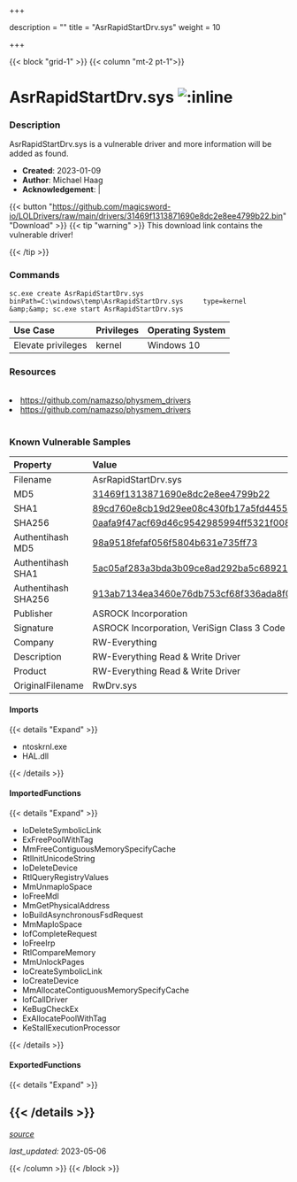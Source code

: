 +++

description = ""
title = "AsrRapidStartDrv.sys"
weight = 10

+++


{{< block "grid-1" >}}
{{< column "mt-2 pt-1">}}


# AsrRapidStartDrv.sys ![:inline](/images/twitter_verified.png) 


### Description

AsrRapidStartDrv.sys is a vulnerable driver and more information will be added as found.

- **Created**: 2023-01-09
- **Author**: Michael Haag
- **Acknowledgement**:  | [](https://twitter.com/)

{{< button "https://github.com/magicsword-io/LOLDrivers/raw/main/drivers/31469f1313871690e8dc2e8ee4799b22.bin" "Download" >}}
{{< tip "warning" >}}
This download link contains the vulnerable driver!

{{< /tip >}}

### Commands

```
sc.exe create AsrRapidStartDrv.sys binPath=C:\windows\temp\AsrRapidStartDrv.sys     type=kernel &amp;&amp; sc.exe start AsrRapidStartDrv.sys
```

| Use Case | Privileges | Operating System | 
|:---- | ---- | ---- |
| Elevate privileges | kernel | Windows 10 |

### Resources
<br>
<li><a href=" https://github.com/namazso/physmem_drivers"> https://github.com/namazso/physmem_drivers</a></li>
<li><a href="https://github.com/namazso/physmem_drivers">https://github.com/namazso/physmem_drivers</a></li>
<br>

### Known Vulnerable Samples

| Property           | Value |
|:-------------------|:------|
| Filename           | AsrRapidStartDrv.sys |
| MD5                | [31469f1313871690e8dc2e8ee4799b22](https://www.virustotal.com/gui/file/31469f1313871690e8dc2e8ee4799b22) |
| SHA1               | [89cd760e8cb19d29ee08c430fb17a5fd4455c741](https://www.virustotal.com/gui/file/89cd760e8cb19d29ee08c430fb17a5fd4455c741) |
| SHA256             | [0aafa9f47acf69d46c9542985994ff5321f00842a28df2396d4a3076776a83cb](https://www.virustotal.com/gui/file/0aafa9f47acf69d46c9542985994ff5321f00842a28df2396d4a3076776a83cb) |
| Authentihash MD5   | [98a9518fefaf056f5804b631e735ff73](https://www.virustotal.com/gui/search/authentihash%253A98a9518fefaf056f5804b631e735ff73) |
| Authentihash SHA1  | [5ac05af283a3bda3b09ce8ad292ba5c689216b7a](https://www.virustotal.com/gui/search/authentihash%253A5ac05af283a3bda3b09ce8ad292ba5c689216b7a) |
| Authentihash SHA256| [913ab7134ea3460e76db753cf68f336ada8f0b9c397be88c75f9567a8694f4a5](https://www.virustotal.com/gui/search/authentihash%253A913ab7134ea3460e76db753cf68f336ada8f0b9c397be88c75f9567a8694f4a5) |
| Publisher         | ASROCK Incorporation |
| Signature         | ASROCK Incorporation, VeriSign Class 3 Code Signing 2010 CA, VeriSign   |
| Company           | RW-Everything |
| Description       | RW-Everything Read &amp; Write Driver |
| Product           | RW-Everything Read &amp; Write Driver |
| OriginalFilename  | RwDrv.sys |


#### Imports
{{< details "Expand" >}}
* ntoskrnl.exe
* HAL.dll

{{< /details >}}
#### ImportedFunctions
{{< details "Expand" >}}
* IoDeleteSymbolicLink
* ExFreePoolWithTag
* MmFreeContiguousMemorySpecifyCache
* RtlInitUnicodeString
* IoDeleteDevice
* RtlQueryRegistryValues
* MmUnmapIoSpace
* IoFreeMdl
* MmGetPhysicalAddress
* IoBuildAsynchronousFsdRequest
* MmMapIoSpace
* IofCompleteRequest
* IoFreeIrp
* RtlCompareMemory
* MmUnlockPages
* IoCreateSymbolicLink
* IoCreateDevice
* MmAllocateContiguousMemorySpecifyCache
* IofCallDriver
* KeBugCheckEx
* ExAllocatePoolWithTag
* KeStallExecutionProcessor

{{< /details >}}
#### ExportedFunctions
{{< details "Expand" >}}

{{< /details >}}
-----



[*source*](https://github.com/magicsword-io/LOLDrivers/tree/main/yaml/asrrapidstartdrv.yaml)

*last_updated:* 2023-05-06








{{< /column >}}
{{< /block >}}
